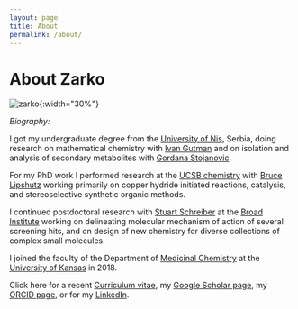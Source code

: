 ```yaml
---
layout: page
title: About
permalink: /about/
---
```

# About Zarko

![zarko](/_assets/zarko.jpg){:width="30%"}

*Biography:*

I got my undergraduate degree from the [University of Nis](https://www.ni.ac.rs/en/), Serbia, doing research on mathematical chemistry with [Ivan Gutman](https://www.pmf.kg.ac.rs/gutman/) and on isolation and analysis of secondary metabolites with [Gordana Stojanovic](http://tesla.pmf.ni.ac.rs/people/hemija/gocas/CVGocaS.htm).

For my PhD work I performed research at the [UCSB chemistry](https://chem.ucsb.edu) with [Bruce Lipshutz](https://lipshutz.chem.ucsb.edu/) working primarily on copper hydride initiated reactions, catalysis, and stereoselective synthetic organic methods.

I continued  postdoctoral research with [Stuart Schreiber](https://www.broadinstitute.org/schreiber-lab) at the [Broad Institute](https://www.broadinstitute.org) working on delineating molecular mechanism of action of several screening hits, and on design of new chemistry for diverse collections of complex small molecules.

I joined the faculty of the Department of [Medicinal Chemistry](https://medchem.ku.edu) at the [University of Kansas](https://ku.edu) in 2018.

Click here for a recent [Curriculum vitae](/_assets/cv_simple.pdf), my [Google Scholar page](https://scholar.google.com/citations?hl=en&user=NvAOqzcAAAAJ&view_op=list_works&sortby=pubdate), my [ORCID page](https://orcid.org/0000-0001-9376-527X), or for my [LinkedIn](https://www.linkedin.com/in/zarko-boskovic-33379b22/).
